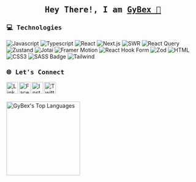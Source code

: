 <h2 align="center">
     <samp>
        Hey There!, I am
          <b>
                  <a target="_blank" href="https://yawson-enoch.netlify.app">GyBex 👋
                  </a>
            </b>
        </samp>
</h2>

<h3>
     <samp>
         <b>
             💻 Technologies
         </b>
     </samp>
</h3>

![Javascript](https://img.shields.io/badge/Javascript-F0DB4F?style=for-the-badge&labelColor=black&logo=javascript&logoColor=F0DB4F)
![Typescript](https://img.shields.io/badge/Typescript-007acc?style=for-the-badge&labelColor=black&logo=typescript&logoColor=007acc)
![React](https://img.shields.io/badge/-React-61DBFB?style=for-the-badge&labelColor=black&logo=react&logoColor=61DBFB)
![Next.js](https://img.shields.io/badge/next.js-000000?style=for-the-badge&logo=nextdotjs&logoColor=white)
![SWR](https://img.shields.io/badge/SWR-000000?style=for-the-badge&logo=vercel&logoColor=ffffff&labelColor=000000)
![React Query](https://img.shields.io/badge/-React_Query-FF4154?style=for-the-badge&logo=react%20query&logoColor=white)
![Zustand](https://img.shields.io/badge/-Zustand-FF3E00?style=for-the-badge&labelColor=black&logo=zustand&logoColor=FF3E00)
![Jotai](https://img.shields.io/badge/Jotai-000000?style=for-the-badge&logo=jotai&logoColor=ffffff&labelColor=000000)
![Framer Motion](https://img.shields.io/badge/-Framer_Motion-0055FF?style=for-the-badge&labelColor=black&logo=framer&logoColor=0055FF)
![React Hook Form](https://img.shields.io/badge/-React_Hook_Form-FF69B4?style=for-the-badge&labelColor=black&logo=react&logoColor=FF69B4)
![Zod](https://img.shields.io/badge/-Zod-0000FF?style=for-the-badge&labelColor=black&logo=zod&logoColor=0000FF)
![HTML](https://img.shields.io/badge/HTML5-E34F26?style=for-the-badge&logo=html5&logoColor=white)
![CSS3](https://img.shields.io/badge/CSS3-1572B6?style=for-the-badge&logo=css3&logoColor=white)
![SASS Badge](https://img.shields.io/badge/Sass-CC6699?style=for-the-badge&logo=sass&logoColor=white)
![Tailwind](https://img.shields.io/badge/Tailwind_CSS-092749?style=for-the-badge&logo=tailwindcss&logoColor=06B6D4&labelColor=000000)
<br>

<h3>
     <samp>
         <b>
              🌐 Let's Connect
         </b>
     </samp>
</h3>

<a href="https://www.linkedin.com/in/yawson-enoch-696b71222" target="_blank">
  <img align="left" alt="Linkedin" width="30px" src="https://cdn-icons-png.flaticon.com/512/174/174857.png" />
</a>
<a href="https://www.facebook.com/enoch.gybex.25" target="_blank">
  <img align="left" alt="Facebook" width="30px" src="https://upload.wikimedia.org/wikipedia/commons/thumb/c/cd/Facebook_logo_%28square%29.png/600px-Facebook_logo_%28square%29.png" />
</a>
<a href="https://www.instagram.com/enochgybex25" target="_blank">
  <img align="left" alt="Instagram" width="30px" src="https://upload.wikimedia.org/wikipedia/commons/thumb/a/a5/Instagram_icon.png/600px-Instagram_icon.png?20200512141346" />
</a>
<a href="https://twitter.com/GyBex_Enoch" target="_blank">
  <img align="left" alt="Twitter" width="30px" src="https://cdn-icons-png.flaticon.com/512/733/733579.png" />
</a>
<br>
<br>
<br>
 
<img alt="GyBex's Top Languages" src="https://github-readme-stats.vercel.app/api/top-langs/?username=Yawson-Enoch&theme=gruvbox&border_color=d65d0e&layout=compact" height="192px"/>
